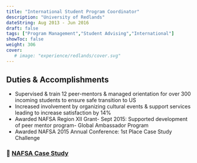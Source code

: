 ```yaml
---
title: "International Student Program Coordinator"
description: "University of Redlands"
dateString: Aug 2013 - Jun 2016
draft: false
tags: ["Program Management","Student Advising","International"]
showToc: false
weight: 306
cover:
   # image: "experience/redlands/cover.svg"
--- 
```


## Duties & Accomplishments
- Supervised & train 12 peer-mentors & managed orientation for over 300 incoming students to ensure safe transition to US
- Increased involvement by organizing cultural events & support services leading to increase satisfaction by 14%
- Awarded NAFSA Region XII Grant- Sept 2015: Supported development of peer mentor program- Global Ambassador Program
- Awarded NAFSA 2015 Annual Conference: 1st Place Case Study Challenge

### 🔗 [NAFSA Case Study](https://docs.google.com/presentation/d/1Lmyavn7geaxx1REtMVXlVhpYNZmlUruYkLemSEely0Q/edit?usp=sharing)